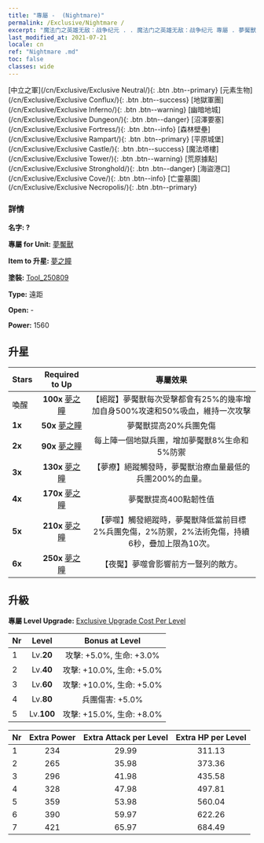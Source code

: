 ```yaml
---
title: "專屬 -  (Nightmare)"
permalink: /Exclusive/Nightmare /
excerpt: "魔法门之英雄无敌：战争纪元 . . 魔法门之英雄无敌：战争纪元 專屬 . 夢魘獸 專屬."
last_modified_at: 2021-07-21
locale: cn
ref: "Nightmare .md"
toc: false
classes: wide
---
```

 [中立之軍](/cn/Exclusive/Exclusive Neutral/){: .btn .btn--primary} [元素生物](/cn/Exclusive/Exclusive Conflux/){: .btn .btn--success} [地獄軍團](/cn/Exclusive/Exclusive Inferno/){: .btn .btn--warning} [幽暗地城](/cn/Exclusive/Exclusive Dungeon/){: .btn .btn--danger} [沼澤要塞](/cn/Exclusive/Exclusive Fortress/){: .btn .btn--info} [森林壁壘](/cn/Exclusive/Exclusive Rampart/){: .btn .btn--primary} [平原城堡](/cn/Exclusive/Exclusive Castle/){: .btn .btn--success} [魔法塔樓](/cn/Exclusive/Exclusive Tower/){: .btn .btn--warning} [荒原據點](/cn/Exclusive/Exclusive Stronghold/){: .btn .btn--danger} [海盜港口](/cn/Exclusive/Exclusive Cove/){: .btn .btn--info} [亡靈墓園](/cn/Exclusive/Exclusive Necropolis/){: .btn .btn--primary} 

### 詳情
 **名字: ?** 

 **專屬 for Unit:** [夢魘獸](/cn/units/Nightmare/) 

 **Item to 升星:** [夢之瞳](/cn/Items/con_985/)

 **塗裝:** [Tool_250809](/cn/Items/con_653/)

 **Type:** 遠距

 **Open:** -

 **Power:** 1560

## 升星

  |     Stars    |  Required to Up | 專屬效果 |
  |:-------------|:---------------:|:---------------:|
  |  喚醒  | **100x** [夢之瞳](/cn/Items/con_985/) | 【絕蹤】夢魘獸每次受擊都會有25%的幾率增加自身500%攻速和50%吸血，維持一次攻擊 |
  | **1x** <i class="fas fa-star"/> | **50x** [夢之瞳](/cn/Items/con_985/) | 夢魘獸提高20%兵團免傷 |
  | **2x** <i class="fas fa-star"/> | **90x** [夢之瞳](/cn/Items/con_985/) | 每上陣一個地獄兵團，增加夢魘獸8%生命和5%防禦 |
  | **3x** <i class="fas fa-star"/> | **130x** [夢之瞳](/cn/Items/con_985/) | 【夢療】絕蹤觸發時，夢魘獸治療血量最低的兵團200%的血量。 |
  | **4x** <i class="fas fa-star"/> | **170x** [夢之瞳](/cn/Items/con_985/) | 夢魘獸提高400點韌性值 |
  | **5x** <i class="fas fa-star"/> | **210x** [夢之瞳](/cn/Items/con_985/) | 【夢噬】觸發絕蹤時，夢魘獸降低當前目標2%兵團免傷，2%防禦，2%法術免傷，持續6秒，疊加上限為10次。 |
  | **6x** <i class="fas fa-star"/> | **250x** [夢之瞳](/cn/Items/con_985/) | 【夜魘】夢噬會影響前方一豎列的敵方。 |


## 升級
 **專屬 Level Upgrade:** [Exclusive Upgrade Cost Per Level](/Exclusive/ExclusiveUpgradeCostPerLevel/)

  |  Nr  |   Level  | Bonus at Level |
  |:-----|:--------:|:--------------:|
  | 1 | Lv.**20** | 攻擊: +5.0%, 生命: +3.0% |
  | 2 | Lv.**40** | 攻擊: +10.0%, 生命: +5.0% |
  | 3 | Lv.**60** | 攻擊: +10.0%, 生命: +5.0% |
  | 4 | Lv.**80** | 兵團傷害: +5.0% |
  | 5 | Lv.**100** | 攻擊: +15.0%, 生命: +8.0% |


  |  Nr  |  Extra Power | Extra Attack per Level | Extra HP per Level |
  |:-----|:--------:|:--------:|:--------:|
  | 1 | 234 | 29.99 | 311.13 |
  | 2 | 265 | 35.98 | 373.36 |
  | 3 | 296 | 41.98 | 435.58 |
  | 4 | 328 | 47.98 | 497.81 |
  | 5 | 359 | 53.98 | 560.04 |
  | 6 | 390 | 59.97 | 622.26 |
  | 7 | 421 | 65.97 | 684.49 |


